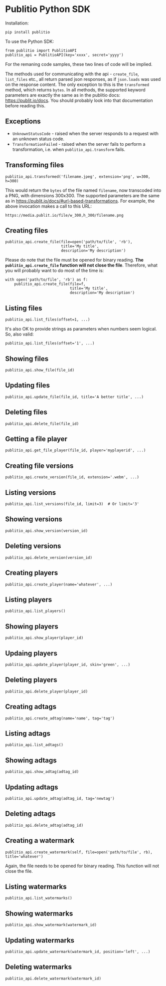 # Publitio Python SDK

Installation:

```
pip install publitio
```

To use the Python SDK:

```
from publitio import PublitioAPI
publitio_api = PublitioAPI(key='xxxx', secret='yyyy')
```

For the remaning code samples, these two lines of code will be implied.

The methods used for communicating with the api - `create_file`, `list_files` etc., all return parsed json responses, as if `json.loads` was used on the response content. The only exception to this is the `transformed` method, which returns `bytes`. In all methods, the supported keyword parameters are exactly the same as in the publitio docs: https://publit.io/docs. You should probably look into that documentation before reading this.


## Exceptions
 - `UnknownStatusCode` - raised when the server responds to a request with an unknown status code.
 - `TransformationFailed` - raised when the server fails to perform a transformation, i.e. when `publitio_api.transform` fails.

## Transforming files
```
publitio_api.transformed('filename.jpeg', extension='png', w=300, h=300)
```

This would return the `bytes` of the file named `filename`, now transcoded into a PNG, with dimensions 300x300. The supported parameters are the same as in https://publit.io/docs/#url-based-transformations. For example, the above invocation makes a call to this URL:
```
https://media.publit.io/file/w_300,h_300/filename.png
```


## Creating files
```
publitio_api.create_file(file=open('path/to/file', 'rb'),
                         title='My title',
                         description='My description')
```
Please do note that the file must be opened for binary reading. **The `publitio_api.create_file` function will not close the file**. Therefore, what you will probably want to do most of the time is:
```
with open('path/to/file', 'rb') as f:
    publitio_api.create_file(file=f,
                             title='My title',
                             description='My description')
```


## Listing files
```
publitio_api.list_files(offset=1, ...)
```

It's also OK to provide strings as parameters when numbers seem logical. So, also valid:

```
publitio_api.list_files(offset='1', ...)
```


## Showing files
```
publitio_api.show_file(file_id)
```


## Updating files
```
publitio_api.update_file(file_id, title='A better title', ...)
```


## Deleting files
```
publitio_api.delete_file(file_id)
```


## Getting a file player
```
publitio_api.get_file_player(file_id, player='myplayerid', ...)
```


## Creating file versions
```
publitio_api.create_version(file_id, extension='.webm', ...)
```


## Listing versions
```
publitio_api.list_versions(file_id, limit=3)  # Or limit='3'
```


## Showing versions
```
publitio_api.show_version(version_id)
```


## Deleting versions
```
publitio_api.delete_version(version_id)
```


## Creating players
```
publitio_api.create_player(name='whatever', ...)
```


## Listing players
```
publitio_api.list_players()
```


## Showing players
```
publitio_api.show_player(player_id)
```


## Updaing players
```
publitio_api.update_player(player_id, skin='green', ...)
```


## Deleting players
```
publitio_api.delete_player(player_id)
```


## Creating adtags
```
publitio_api.create_adtag(name='name', tag='tag')
```


## Listing adtags
```
publitio_api.list_adtags()
```


## Showing adtags
```
publitio_api.show_adtag(adtag_id)
```


## Updating adtags
```
publitio_api.update_adtag(adtag_id, tag='newtag')
```


## Deleting adtags
```
publitio_api.delete_adtag(adtag_id)
```


## Creating a watermark
```
publitio_api.create_watermark(self, file=open('path/to/file', rb), title='whatever')
```
Again, the file needs to be opened for binary reading. This function will not close the file.


## Listing watermarks
```
publitio_api.list_watermarks()
```

## Showing watermarks
```
publitio_api.show_watermark(watermark_id)
```


## Updating watermarks
```
publitio_api.update_watermark(watermark_id, position='left', ...)
```

## Deleting watermarks
```
publitio_api.delete_watermark(watermark_id)
```
